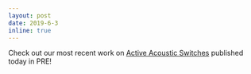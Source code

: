 ```yaml
---
layout: post
date: 2019-6-3
inline: true
---
```


Check out our most recent work on <a href="https://link.aps.org/doi/10.1103/PhysRevE.99.062901">Active Acoustic Switches</a> published today in PRE!

